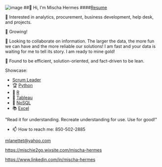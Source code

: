 ![image](https://github.com/Mt122606/Mt122606/assets/108757589/d400e32f-e296-4295-9ff4-1c1d81810574)
 ##👋 Hi, I’m Mischa Hermes 
 ####[Resume](https://github.com/Mt122606/Mischa/blob/main/About_me/Analyst-112023.pdf)
 
 👀 Interested in analytics, procurement, business development, help desk, and projects.
 
 🌱 Growing!
 
 💞️ Looking to collaborate on information. The larger the data, the more fun we can have and the more reliable our solutions!
 I am fast and your data is waiting for me to tell its story. I am ready to mine gold! 
 
 🔎 Found to be efficient, solution-oriented, and fact-driven to be lean.
  
  Showcase:
- [Scrum Leader](https://github.com/Mt122606/Curous-Conquers-)
- 🏆 [Python](https://github.com/Mt122606/Mischa/blob/main/Input_GuestList.py)
- 🏅 [R](https://github.com/Mt122606/Training/blob/SCI_WOZU/R_Sample1/HandsOnL06.R)               
- 🥈 [Tableau](https://github.com/Mt122606/Curous-Conquers-/blob/main/CuriousConquersProject/Visuals/Tableau%20Workbook3.6.pdf)        
- 🥉 [NoSQL](https://github.com/Mt122606/Training/blob/SCI_WOZU/NoSQL_Sample1/Lesson5handson.mongodb)             
- 📚 [Excel](https://github.com/Mt122606/Mischa/tree/main/Projects/MunchieProject/Data)                

"Read it for understanding. Recreate understanding for use. Use for good!"

- 📫 How to reach me:
850-502-2885

mlanettet@yahoo.com

https://mischie2go.wixsite.com/mischa-hermes 

https://www.linkedin.com/in/mischa-hermes

<!---
Mt122606/Mt122606 is a ✨ special ✨ repository because its `README.md` (this file) appears on your GitHub profile.
You can click the Preview link to take a look at your changes.
--->

